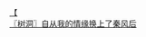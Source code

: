 [【](http://tieba.baidu.com/p/3607071004?see_lz=1&pn=)   
[〖树洞〗自从我的情缘换上了秦风后](http://tieba.baidu.com/p/3606549828?see_lz=1&pn=)   
